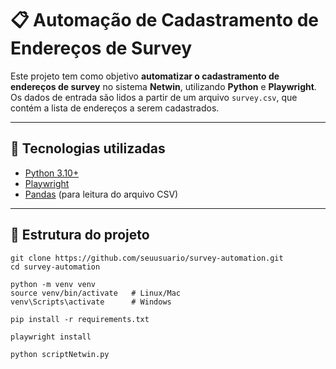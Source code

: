 # 📋 Automação de Cadastramento de Endereços de Survey

Este projeto tem como objetivo **automatizar o cadastramento de endereços de survey** no sistema **Netwin**, utilizando **Python** e **Playwright**.  
Os dados de entrada são lidos a partir de um arquivo `survey.csv`, que contém a lista de endereços a serem cadastrados.

---

## 🚀 Tecnologias utilizadas
- [Python 3.10+](https://www.python.org/)
- [Playwright](https://playwright.dev/python/)
- [Pandas](https://pandas.pydata.org/) (para leitura do arquivo CSV)

---

## 📂 Estrutura do projeto
```
git clone https://github.com/seuusuario/survey-automation.git
cd survey-automation
```

```
python -m venv venv
source venv/bin/activate   # Linux/Mac
venv\Scripts\activate      # Windows
```
```
pip install -r requirements.txt
```

```
playwright install
```
```
python scriptNetwin.py
```